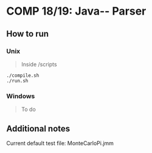 # COMP 18/19: Java-- Parser

## How to run

### Unix

> Inside /scripts

```
./compile.sh
./run.sh
```

### Windows

> To do

## Additional notes

Current default test file: MonteCarloPi.jmm

